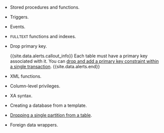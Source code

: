 - Stored procedures and functions.
- Triggers.
- Events.
- `FULLTEXT` functions and indexes.
- Drop primary key.

    {{site.data.alerts.callout_info}}
    Each table must have a primary key associated with it. You can [drop and add a primary key constraint within a single transaction](drop-constraint.html#drop-and-add-a-primary-key-constraint).
    {{site.data.alerts.end}}
- XML functions.
- Column-level privileges.
- XA syntax.
- Creating a database from a template.
- [Dropping a single partition from a table](partitioning.html#known-limitations).
- Foreign data wrappers.
